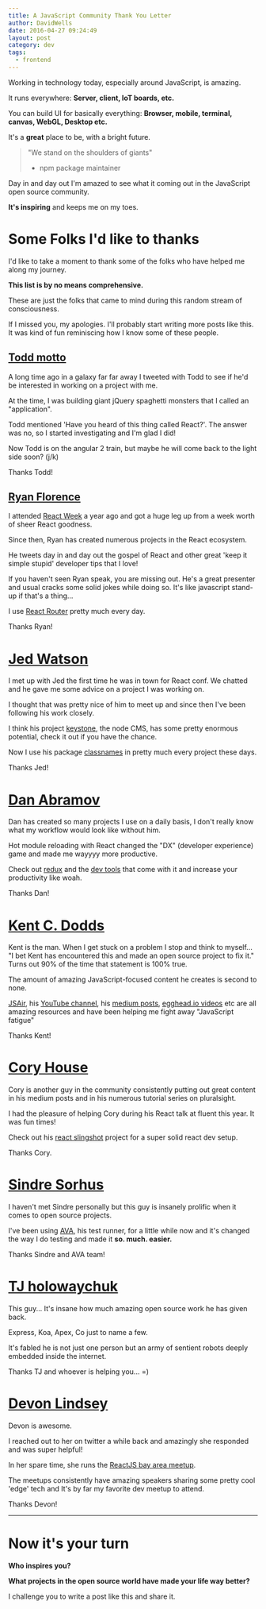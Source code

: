 ```yaml
---
title: A JavaScript Community Thank You Letter
author: DavidWells
date: 2016-04-27 09:24:49
layout: post
category: dev
tags:
  - frontend
---
```


Working in technology today, especially around JavaScript, is amazing.

It runs everywhere: **Server, client, IoT boards, etc.**

You can build UI for basically everything: **Browser, mobile, terminal, canvas, WebGL, Desktop etc.**

It's a **great** place to be, with a bright future.

> "We stand on the shoulders of giants"
> - npm package maintainer

Day in and day out I'm amazed to see what it coming out in the JavaScript open source community.

**It's inspiring** and keeps me on my toes.

# Some Folks I'd like to thanks

I'd like to take a moment to thank some of the folks who have helped me along my journey.

**This list is by no means comprehensive.**

These are just the folks that came to mind during this random stream of consciousness.

If I missed you, my apologies. I'll probably start writing more posts like this. It was kind of fun reminiscing how I know some of these people.

## [Todd motto](https://twitter.com/toddmotto)

A long time ago in a galaxy far far away I tweeted with Todd to see if he'd be interested in working on a project with me.

At the time, I was building giant jQuery spaghetti monsters that I called an "application".

Todd mentioned 'Have you heard of this thing called React?'. The answer was no, so I started investigating and I'm glad I did!

Now Todd is on the angular 2 train, but maybe he will come back to the light side soon? (j/k)

Thanks Todd!

## [Ryan Florence](https://twitter.com/ryanflorence)

I attended [React Week](https://reactweek.com/) a year ago and got a huge leg up from a week worth of sheer React goodness.

Since then, Ryan has created numerous projects in the React ecosystem.

He tweets day in and day out the gospel of React and other great 'keep it simple stupid' developer tips that I love!

If you haven't seen Ryan speak, you are missing out. He's a great presenter and usual cracks some solid jokes while doing so. It's like javascript stand-up if that's a thing...

I use [React Router](https://github.com/reactjs/react-router) pretty much every day.

Thanks Ryan!

# [Jed Watson](https://twitter.com/jedwatson)

I met up with Jed the first time he was in town for React conf. We chatted and he gave me some advice on a project I was working on.

I thought that was pretty nice of him to meet up and since then I've been following his work closely.

I think his project [keystone](https://github.com/keystonejs/keystone), the node CMS, has some pretty enormous potential, check it out if you have the chance.

Now I use his package [classnames](https://github.com/JedWatson/classnames) in pretty much every project these days.

Thanks Jed!

#  [Dan Abramov](https://twitter.com/dan_abramov)

Dan has created so many projects I use on a daily basis, I don't really know what my workflow would look like without him.

Hot module reloading with React changed the "DX" (developer experience) game and made me wayyyy more productive.

Check out [redux](https://github.com/reactjs/redux) and the [dev tools](https://github.com/gaearon/redux-devtools) that come with it and increase your productivity like woah.

Thanks Dan!

#  [Kent C. Dodds](https://twitter.com/kentcdodds)

Kent is the man. When I get stuck on a problem I stop and think to myself... "I bet Kent has encountered this and made an open source project to fix it." Turns out 90% of the time that statement is 100% true.

The amount of amazing JavaScript-focused content he creates is second to none.

[JSAir](https://javascriptair.com/), his [YouTube channel](https://www.youtube.com/channel/UCz-BYvuntVRt_VpfR6FKXJw), his [medium posts](https://medium.com/@kentcdodds), [egghead.io videos](https://egghead.io/instructors/kentcdodds) etc are all amazing resources and have been helping me fight away "JavaScript fatigue"

Thanks Kent!

#  [Cory House](https://twitter.com/housecor)

Cory is another guy in the community consistently putting out great content in his medium posts and in his numerous tutorial series on pluralsight.

I had the pleasure of helping Cory during his React talk at fluent this year. It was fun times!

Check out his [react slingshot](https://github.com/coryhouse/react-slingshot) project for a super solid react dev setup.

Thanks Cory.

#  [Sindre Sorhus](https://twitter.com/sindresorhus)

I haven't met Sindre personally but this guy is insanely prolific when it comes to open source projects.

I've been using [AVA](https://github.com/sindresorhus/ava), his test runner, for a little while now and it's changed the way I do testing and made it **so. much. easier.**

Thanks Sindre and AVA team!

#  [TJ holowaychuk](https://twitter.com/tjholowaychuk)

This guy... It's insane how much amazing open source work he has given back.

Express, Koa, Apex, Co just to name a few.

It's fabled he is not just one person but an army of sentient robots deeply embedded inside the internet.

Thanks TJ and whoever is helping you... =)

# [Devon Lindsey](https://twitter.com/devonbl)

Devon is awesome.

I reached out to her on twitter a while back and amazingly she responded and was super helpful!

In her spare time, she runs the [ReactJS bay area meetup](http://www.meetup.com/ReactJS-San-Francisco/).

The meetups consistently have amazing speakers sharing some pretty cool 'edge' tech and It's by far my favorite dev meetup to attend.

Thanks Devon!

----

#  Now it's your turn

**Who inspires you?**

**What projects in the open source world have made your life way better?**

I challenge you to write a post like this and share it.
